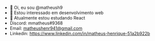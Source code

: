 - 👋 Oi, eu sou @matheush9
- 👀 Estou interessado em desenvolvimento web
- 🌱 Atualmente estou estudando React
- Discord: mmatheus#9368 
- Email: matheushenr941@gmail.com
- Linkedin: https://www.linkedin.com/in/matheus-henrique-51a2b922b


<!---
matheush9/matheush9 is a ✨ special ✨ repository because its `README.md` (this file) appears on your GitHub profile.
You can click the Preview link to take a look at your changes.
--->

